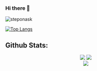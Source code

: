 ### Hi there 👋
<p align="left"> <img src="https://komarev.com/ghpvc/?username=steponask&label=Profile%20views&color=0e75b6&style=for-the-badge&color=blue" alt="steponask" /> </p>

[![Top Langs](https://github-readme-stats.vercel.app/api/top-langs/?username=steponasK&layout=compact)](https://github.com/SteponasK?tab=repositories)
## Github Stats:
<div align="center">
  <img src="https://github-readme-stats.vercel.app/api?username=SteponasK&theme=tokyonight&show_icons=true&hide_border=true" />
  <img src="https://github-readme-streak-stats.herokuapp.com/?user=SteponasK&theme=tokyonight&hide_border=true" />
  <br>
  <img src="https://github-readme-activity-graph.vercel.app/graph?username=SteponasK&theme=tokyonight&hide_border=true&bg_color=1A1B27" />
</div>

<!--

**SteponasK/SteponasK** is a ✨ _special_ ✨ repository because its `README.md` (this file) appears on your GitHub profile.

Here are some ideas to get you started:

- 🔭 I’m currently working on ...
- 🌱 I’m currently learning ...
- 👯 I’m looking to collaborate on ...
- 🤔 I’m looking for help with ...
- 💬 Ask me about ...
- 📫 How to reach me: ...
- 😄 Pronouns: ...
- ⚡ Fun fact: ...
-->
